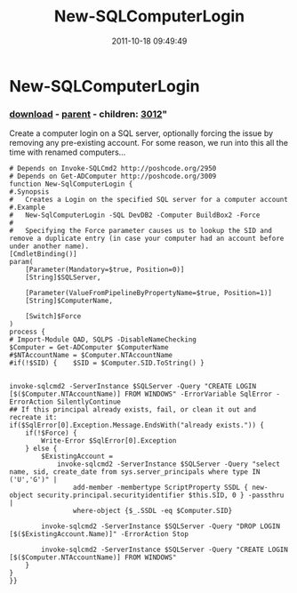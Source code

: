 ﻿---
pid:            3010
parent:         3007
children:       3012
poster:         Joel Bennett
title:          New-SQLComputerLogin
date:           2011-10-18 09:49:49
format:         posh
---

# New-SQLComputerLogin

### [download](3010.ps1) - [parent](3007.md) - children: [3012](3012.md)"

Create a computer login on a SQL server, optionally forcing the issue by removing any pre-existing account.  For some reason, we run into this all the time with renamed computers...

```posh
# Depends on Invoke-SQLCmd2 http://poshcode.org/2950
# Depends on Get-ADComputer http://poshcode.org/3009
function New-SqlComputerLogin {
#.Synopsis
#   Creates a Login on the specified SQL server for a computer account
#.Example
#	New-SqlComputerLogin -SQL DevDB2 -Computer BuildBox2 -Force
#
#	Specifying the Force parameter causes us to lookup the SID and remove a duplicate entry (in case your computer had an account before under another name).
[CmdletBinding()]
param(
	[Parameter(Mandatory=$true, Position=0)]
	[String]$SQLServer,
	
	[Parameter(ValueFromPipelineByPropertyName=$true, Position=1)]
	[String]$ComputerName,
	
	[Switch]$Force
)
process {
# Import-Module QAD, SQLPS -DisableNameChecking
$Computer = Get-ADComputer $ComputerName
#$NTAccountName = $Computer.NTAccountName
#if(!$SID) {	$SID = $Computer.SID.ToString() }


invoke-sqlcmd2 -ServerInstance $SQLServer -Query "CREATE LOGIN [$($Computer.NTAccountName)] FROM WINDOWS" -ErrorVariable SqlError -ErrorAction SilentlyContinue
## If this principal already exists, fail, or clean it out and recreate it:
if($SqlError[0].Exception.Message.EndsWith("already exists.")) {
	if(!$Force) {
		Write-Error $SqlError[0].Exception
	} else {
		$ExistingAccount = 
			invoke-sqlcmd2 -ServerInstance $SQLServer -Query "select name, sid, create_date from sys.server_principals where type IN ('U','G')" | 
				add-member -membertype ScriptProperty SSDL { new-object security.principal.securityidentifier $this.SID, 0 } -passthru | 
				where-object {$_.SSDL -eq $Computer.SID}

		invoke-sqlcmd2 -ServerInstance $SQLServer -Query "DROP LOGIN [$($ExistingAccount.Name)]" -ErrorAction Stop

		invoke-sqlcmd2 -ServerInstance $SQLServer -Query "CREATE LOGIN [$($Computer.NTAccountName)] FROM WINDOWS"
	}
}
}}
```
